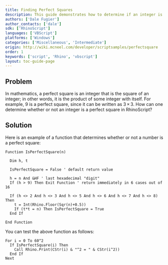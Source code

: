 ```yaml
---
title: Finding Perfect Squares
description: This guide demonstrates how to determine if an integer is a perfect square using RhinoScript.
authors: ['Dale Fugier']
author_contacts: ['dale']
sdk: ['RhinoScript']
languages: ['VBScript']
platforms: ['Windows']
categories: ['Miscellaneous', 'Intermediate']
origin: http://wiki.mcneel.com/developer/scriptsamples/perfectsquare
order: 1
keywords: ['script', 'Rhino', 'vbscript']
layout: toc-guide-page
---
```


 
## Problem

In mathematics, a perfect square is an integer that is the square of an integer; in other words, it is the product of some integer with itself.  For example, 9 is a perfect square, since it can be written as 3 × 3. How can one determine whether or not an integer is a perfect square in RhinoScript?

## Solution

Here is an example of a function that determines whether or not a number is a perfect square:

```vbnet
Function IsPerfectSquare(n)

  Dim h, t

  IsPerfectSquare = False ' default return value

  h = n And &HF ' last hexadecimal "digit"
  If (h > 9) Then Exit Function ' return immediately in 6 cases out of 16

  If (h <> 2 And h <> 3 And h <> 5 And h <> 6 And h <> 7 And h <> 8) Then
    t = Int(Rhino.Floor(Sqr(n)+0.5))
    If (t*t = n) Then IsPerfectSquare = True
  End If

End Function
```

You can test the above function as follows:

```vbnet
For i = 0 To 60^2
  If IsPerfectSquare(i) Then
    Call Rhino.Print(CStr(i) & "^2 = " & CStr(i^2))
  End If
Next
```
